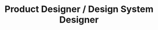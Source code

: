 ---
title: "Product Designer / Design System Designer"
company: "ALEA Design"
period: "Dic. 2022 - Dic 2023 - Barcelona"
type: "work"
logo: "/assets/logos/alea-logo.svg"
logoAlt: "Logo de ALEA Design"

tasks:
  - "Diseño de productos para startups y empresas tecnológicas en Arabia Saudita."
  - "Gestión y soporte de entrega a equipos de desarrollo."
  - "Creación de sistemas de diseño para diferentes clientes."

description: "Diseño de productos digitales para el mercado de Oriente Medio, con especial foco en startups tecnológicas y creación de sistemas de diseño escalables."
website: "https://alea.design"
featured: true
current: false
order: 3
startDate: 2022-12-01
endDate: 2023-12-01
keywords: ["Product Design", "Saudi Arabia", "Startups", "Design Systems", "International"]
---